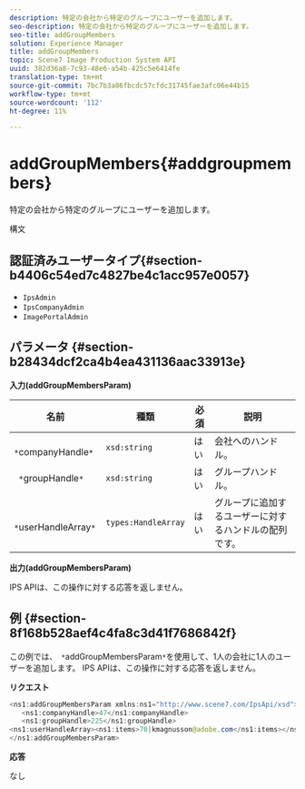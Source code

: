 ```yaml
---
description: 特定の会社から特定のグループにユーザーを追加します。
seo-description: 特定の会社から特定のグループにユーザーを追加します。
seo-title: addGroupMembers
solution: Experience Manager
title: addGroupMembers
topic: Scene7 Image Production System API
uuid: 382d36a8-7c93-48e6-a54b-425c5e6414fe
translation-type: tm+mt
source-git-commit: 7bc7b3a86fbcdc57cfdc31745fae3afc06e44b15
workflow-type: tm+mt
source-wordcount: '112'
ht-degree: 11%

---
```



# addGroupMembers{#addgroupmembers}

特定の会社から特定のグループにユーザーを追加します。

構文

## 認証済みユーザータイプ{#section-b4406c54ed7c4827be4c1acc957e0057}

* `IpsAdmin`
* `IpsCompanyAdmin`
* `ImagePortalAdmin`

## パラメータ {#section-b28434dcf2ca4b4ea431136aac33913e}

**入力(addGroupMembersParam)**

| 名前 | 種類 | 必須 | 説明 |
|---|---|---|---|
| ` *`companyHandle`*` | `xsd:string` | はい | 会社へのハンドル。 |
| ` *`groupHandle`*` | `xsd:string` | はい | グループハンドル。 |
| ` *`userHandleArray`*` | `types:HandleArray` | はい | グループに追加するユーザーに対するハンドルの配列です。 |

**出力(addGroupMembersParam)**

IPS APIは、この操作に対する応答を返しません。

## 例 {#section-8f168b528aef4c4fa8c3d41f7686842f}

この例では、` *`addGroupMembersParam`*`を使用して、1人の会社に1人のユーザーを追加します。 IPS APIは、この操作に対する応答を返しません。

**リクエスト**

```java
<ns1:addGroupMembersParam xmlns:ns1="http://www.scene7.com/IpsApi/xsd">
   <ns1:companyHandle>47</ns1:companyHandle>
   <ns1:groupHandle>225</ns1:groupHandle>
<ns1:userHandleArray><ns1:items>70|kmagnusson@adobe.com</ns1:items></ns1:userHandleArray>
</ns1:addGroupMembersParam>
```

**応答**

なし
